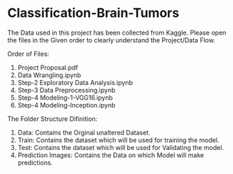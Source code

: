 # Classification-Brain-Tumors

The Data used in this project has been collected from Kaggle.
Please open the files in the Given order to clearly understand the Project/Data Flow.

Order of Files:

1. Project Proposal.pdf
2. Data Wrangling.ipynb
3. Step-2 Exploratory Data Analysis.ipynb
4. Step-3 Data Preprocessing.ipynb
5. Step-4 Modeling-1-VGG16.ipynb
6. Step-4 Modeling-Inception.ipynb

The Folder Structure Difinition:
1. Data: Contains the Orginal unaltered Dataset.
2. Train: Contains the dataset which will be used for training the model.
3. Test: Contains the dataset which will be used for Validating the model.
4. Prediction Images: Contains the Data on which Model will make predictions.
